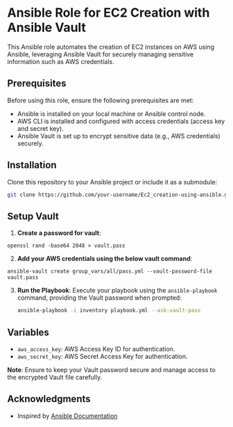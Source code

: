 # Ansible Role for EC2 Creation with Ansible Vault

This Ansible role automates the creation of EC2 instances on AWS using Ansible, leveraging Ansible Vault for securely managing sensitive information such as AWS credentials.

## Prerequisites

Before using this role, ensure the following prerequisites are met:

- Ansible is installed on your local machine or Ansible control node.
- AWS CLI is installed and configured with access credentials (access key and secret key).
- Ansible Vault is set up to encrypt sensitive data (e.g., AWS credentials) securely.

## Installation

Clone this repository to your Ansible project or include it as a submodule:

```bash
git clone https://github.com/your-username/Ec2_creation-using-ansible.git
```

## Setup Vault 

1. **Create a password for vault**:

```
openssl rand -base64 2048 > vault.pass
```

2. **Add your AWS credentials using the below vault command**:

```
ansible-vault create group_vars/all/pass.yml --vault-password-file vault.pass
```
3. **Run the Playbook**: Execute your playbook using the `ansible-playbook` command, providing the Vault password when prompted:

   ```bash
   ansible-playbook -i inventory playbook.yml --ask-vault-pass
   ```

## Variables

- `aws_access_key`: AWS Access Key ID for authentication.
- `aws_secret_key`: AWS Secret Access Key for authentication.

**Note**: Ensure to keep your Vault password secure and manage access to the encrypted Vault file carefully.


## Acknowledgments

- Inspired by [Ansible Documentation](https://docs.ansible.com/)
